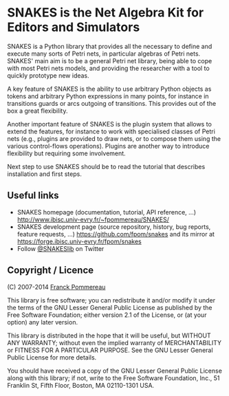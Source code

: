 SNAKES is the Net Algebra Kit for Editors and Simulators
========================================================

SNAKES is a Python library that provides all the necessary to define
and execute many sorts of Petri nets, in particular algebras of Petri
nets. SNAKES' main aim is to be a general Petri net library, being
able to cope with most Petri nets models, and providing the researcher
with a tool to quickly prototype new ideas.

A key feature of SNAKES is the ability to use arbitrary Python objects
as tokens and arbitrary Python expressions in many points, for
instance in transitions guards or arcs outgoing of transitions. This
provides out of the box a great flexibility.

Another important feature of SNAKES is the plugin system that allows
to extend the features, for instance to work with specialised classes
of Petri nets (e.g., plugins are provided to draw nets, or to compose
them using the various control-flows operations). Plugins are another
way to introduce flexibility but requiring some involvement.

Next step to use SNAKES should be to read the tutorial that describes
installation and first steps.

Useful links
------------

* SNAKES homepage (documentation, tutorial, API reference, ...)
  http://www.ibisc.univ-evry.fr/~fpommereau/SNAKES/
* SNAKES development page (source repository, history, bug reports,
  feature requests, ...)
  https://github.com/fpom/snakes
  and its mirror at
  https://forge.ibisc.univ-evry.fr/fpom/snakes
* Follow [@SNAKESlib](https://twitter.com/SNAKESlib) on Twitter

Copyright / Licence
-------------------

(C) 2007-2014 [Franck Pommereau](mailto:franck.pommereau@ibisc.univ-evry.fr)

This library is free software; you can redistribute it and/or modify
it under the terms of the GNU Lesser General Public License as
published by the Free Software Foundation; either version 2.1 of the
License, or (at your option) any later version.

This library is distributed in the hope that it will be useful, but
WITHOUT ANY WARRANTY; without even the implied warranty of
MERCHANTABILITY or FITNESS FOR A PARTICULAR PURPOSE. See the GNU
Lesser General Public License for more details.

You should have received a copy of the GNU Lesser General Public
License along with this library; if not, write to the Free Software
Foundation, Inc., 51 Franklin St, Fifth Floor, Boston, MA 02110-1301
USA.
